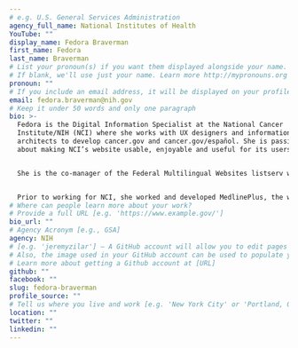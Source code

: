 ```yaml
---
# e.g. U.S. General Services Administration
agency_full_name: National Institutes of Health
YouTube: ""
display_name: Fedora Braverman
first_name: Fedora
last_name: Braverman
# List your pronoun(s) if you want them displayed alongside your name.
# If blank, we'll use just your name. Learn more http://mypronouns.org
pronoun: ""
# If you include an email address, it will be displayed on your profile page
email: fedora.braverman@nih.gov
# Keep it under 50 words and only one paragraph
bio: >-
  Fedora is the Digital Information Specialist at the National Cancer
  Institute/NIH (NCI) where she works with UX designers and information
  architects to develop cancer.gov and cancer.gov/español. She is passionate
  about making NCI’s website usable, enjoyable and useful for its users.


  She is the co-manager of the Federal Multilingual Websites listserv where the community works together to solve common issues on health communication in other languages other than English.


  Prior to working for NCI, she worked and developed MedlinePlus, the website for consumer health information from the National Library of Medicine. She was the lead of the MedlinePlus en español, the NIH MedlinePlus magazine and the NIH MedlinePlus revista teams where her main goal was to present high quality health information to consumers in both English and Spanish.
# Where can people learn more about your work?
# Provide a full URL [e.g. 'https://www.example.gov/']
bio_url: ""
# Agency Acronym [e.g., GSA]
agency: NIH
# [e.g. 'jeremyzilar'] — A GitHub account will allow you to edit pages on Digital.gov.
# Also, the image used in your GitHub account can be used to populate your digital.gov profile photo.
# Learn more about getting a Github account at [URL]
github: ""
facebook: ""
slug: fedora-braverman
profile_source: ""
# Tell us where you live and work [e.g. 'New York City' or 'Portland, OR']
location: ""
twitter: ""
linkedin: ""
---
```

